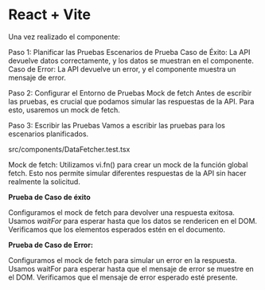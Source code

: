 # React + Vite

Una vez realizado el componente:

Paso 1: Planificar las Pruebas
Escenarios de Prueba
Caso de Éxito: La API devuelve datos correctamente, y los datos se muestran en el componente.
Caso de Error: La API devuelve un error, y el componente muestra un mensaje de error.

Paso 2: Configurar el Entorno de Pruebas
Mock de fetch
Antes de escribir las pruebas, es crucial que podamos simular las respuestas de la API. Para esto, usaremos un mock de fetch.

Paso 3: Escribir las Pruebas
Vamos a escribir las pruebas para los escenarios planificados.

src/components/DataFetcher.test.tsx

Mock de fetch: Utilizamos vi.fn() para crear un mock de la función global fetch. Esto nos permite simular diferentes respuestas de la API sin hacer realmente la solicitud.

**Prueba de Caso de éxito**

Configuramos el mock de fetch para devolver una respuesta exitosa.
Usamos *waitFor* para esperar hasta que los datos se rendericen en el DOM.
Verificamos que los elementos esperados estén en el documento.

**Prueba de Caso de Error:**

Configuramos el mock de fetch para simular un error en la respuesta.
Usamos waitFor para esperar hasta que el mensaje de error se muestre en el DOM.
Verificamos que el mensaje de error esperado esté presente.